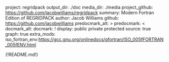 project: regridpack
output_dir: ./doc
media_dir: ./media
project_github: https://github.com/jacobwilliams/regridpack
summary: Modern Fortran Edition of REGRIDPACK
author: Jacob Williams
github: https://github.com/jacobwilliams
predocmark_alt: >
predocmark: <
docmark_alt:
docmark: !
display: public
         private
         protected
source: true
graph: true
extra_mods: iso_fortran_env:https://gcc.gnu.org/onlinedocs/gfortran/ISO_005fFORTRAN_005fENV.html

{!README.md!}
